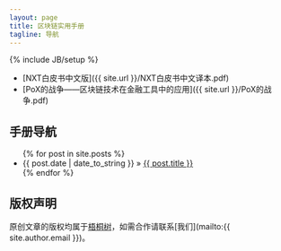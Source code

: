 ```yaml
---
layout: page
title: 区块链实用手册
tagline: 导航
---
```

{% include JB/setup %}

* [NXT白皮书中文版]({{ site.url }}/NXT白皮书中文译本.pdf)
* [PoX的战争——区块链技术在金融工具中的应用]({{ site.url }}/PoX的战争.pdf)
    
## 手册导航

<ul class="posts">
  {% for post in site.posts %}
    <li><span>{{ post.date | date_to_string }}</span> &raquo; <a href="{{ BASE_PATH }}{{ post.url }}">{{ post.title }}</a></li>
  {% endfor %}
</ul>

## 版权声明

原创文章的版权均属于[梧桐树](https://wutongtree.com)，如需合作请联系[我们](mailto:{{ site.author.email }})。
